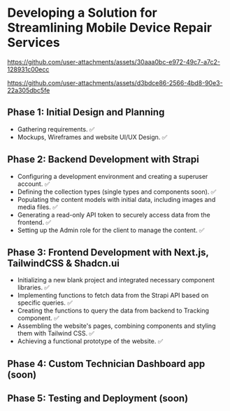 # Developing a Solution for Streamlining Mobile Device Repair Services

https://github.com/user-attachments/assets/30aaa0bc-e972-49c7-a7c2-128931c00ecc

https://github.com/user-attachments/assets/d3bdce86-2566-4bd8-90e3-22a305dbc5fe

## Phase 1: Initial Design and Planning

* Gathering requirements. ✅
* Mockups, Wireframes and website UI/UX Design. ✅

## Phase 2: Backend Development with Strapi

* Configuring a development environment and creating a superuser account. ✅
* Defining the collection types (single types and components soon). ✅
* Populating the content models with initial data, including images and media files. ✅
* Generating a read-only API token to securely access data from the frontend. ✅
* Setting up the Admin role for the client to manage the content. ✅

## Phase 3: Frontend Development with Next.js, TailwindCSS & Shadcn.ui

* Initializing a new blank project and integrated necessary component libraries. ✅
* Implementing functions to fetch data from the Strapi API based on specific queries. ✅
* Creating the functions to query the data from backend to Tracking component. ✅
* Assembling the website's pages, combining components and styling them with Tailwind CSS. ✅
* Achieving a functional prototype of the website. ✅

## Phase 4: Custom Technician Dashboard app (soon)

## Phase 5: Testing and Deployment (soon)
